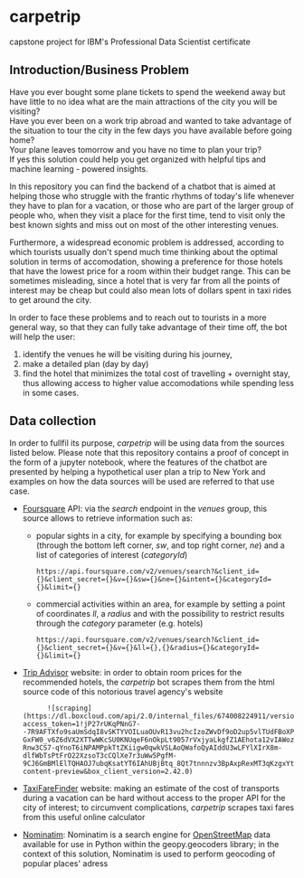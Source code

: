 # carpetrip
capstone project for IBM's Professional Data Scientist certificate

## Introduction/Business Problem
Have you ever bought some plane tickets to spend the weekend away but have little to no idea what are the main attractions of the city you will be visiting?  
Have you ever been on a work trip abroad and wanted to take advantage of the situation to tour the city in the few days you have available before going home?  
Your plane leaves tomorrow and you have no time to plan your trip?  
If yes this solution could help you get organized with helpful tips and machine learning - powered insights.

In this repository you can find the backend of a chatbot that is aimed at helping those who struggle with the frantic rhythms of today's life whenever they have to plan for a vacation, or those who are part of the larger group of people who, when they visit a place for the first time, tend to visit only the best known sights and miss out on most of the other interesting venues. 

Furthermore, a widespread economic problem is addressed, according to which tourists usually don't spend much time thinking about the optimal solution in terms of accomodation, showing a preference for those hotels that have the lowest price for a room within their budget range.
This can be sometimes misleading, since a hotel that is very far from all the points of interest may be cheap but could also mean lots of dollars spent in taxi rides to get around the city.

In order to face these problems and to reach out to tourists in a more general way, so that they can fully take advantage of their time off, the bot will help the user:
1. identify the venues he will be visiting during his journey,
2. make a detailed plan (day by day) 
3. find the hotel that minimizes the total cost of travelling + overnight stay, thus allowing access to higher value accomodations while spending less in some cases.

## Data collection
In order to fullfil its purpose,  *carpetrip*  will be using data from the sources listed below. Please note that this repository contains a proof of concept in the form of a jupyter notebook, where the features of the chatbot are presented by helping a hypothetical user plan a trip to New York and examples on how the data sources will be used are referred to that use case.
- [Foursquare](https://it.foursquare.com/) API: via the *search* endpoint in the *venues* group, this source allows to retrieve information such as:
	- popular sights in a city, for example by specifying a bounding box (through the bottom left corner, *sw*, and top right corner, *ne*) and a list of categories of interest (*categoryId*)

		```https://api.foursquare.com/v2/venues/search?&client_id={}&client_secret={}&v={}&sw={}&ne={}&intent={}&categoryId={}&limit={}```
	- commercial activities within an area, for example by setting a point of coordinates *ll*, a *radius* and with the possibility to restrict results through the *category* parameter (e.g. hotels)
		
		```https://api.foursquare.com/v2/venues/search?&client_id={}&client_secret={}&v={}&ll={},{}&radius={}&categoryId={}&limit={}```
- [Trip Advisor](https://www.tripadvisor.it/) website: in order to obtain room prices for the recommended hotels, the *carpetrip* bot scrapes them from the html source code of this notorious travel agency's website

			![scraping](https://dl.boxcloud.com/api/2.0/internal_files/674008224911/versions/715223565311/representations/jpg_paged_2048x2048/content/1.jpg?access_token=1!jP27rUKqPNnG7--7R9AFTXfo9saUmSdqI8vSKTYVOILuaOUvR13vu2hcIzoZWvDf9oD2up5vlTUdFBoXPCQk3IcnlEMqgNolWmIgiaXObJOa6cnwhNB8sgUPMQECdsE2W_TFmNLHrbDZjRlJ_87lSbnZUVCclaQ-GxFW0_v6Z6dVX2XTTwWKcSU0KNUqeF6nOkpLt9057rVxjyaLkgfZ1AEhota12vIAWozP3RODvxhWSuXOg-Rnw3CS7-qYnoT6iNPAMPpkTtZKiigw0qwkVSLAoQWafoQyAIddU3wLFYlXIrX8m-dlfWbTsPtFrO22XzsoT3cCQlXe7r3uWw5PgfM-9CJ6GmBMlElTQHAOJ7ubqKsatYT6IAhUBjBtq_8Qt7tnnnzv3BpAxpRexMT3qKzgxYtbuUc8YAoXWjZeOS2crgqglkKnjuLe0QbXOZ9NdVLZpWyDqoYPt1gawi0bIFO8VDHwrjkpPNwhSWX0IQmorok5lUehkQBIz_PS4mhB7NDsQlXtUKi5zg2AzQWemXnx6RjhnxO2O_Dn3Akg1Udh4cdJKemPHlgZDcd6ZvOEhQ..&box_client_name=box-content-preview&box_client_version=2.42.0)
- [TaxiFareFinder](https://https://www.taxifarefinder.com/) website: making an estimate of the cost of transports during a vacation can be hard without access to the proper API for the city of interest; to circumvent complications, *carpetrip* scrapes taxi fares from this useful online calculator 
- [Nominatim](https://nominatim.openstreetmap.org/): Nominatim is a search engine for [OpenStreetMap](https://www.openstreetmap.org/) data available for use in Python within the geopy.geocoders library; in the context of this solution, Nominatim is used to perform geocoding of  popular places' adress
